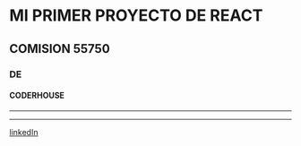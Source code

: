 # MI PRIMER PROYECTO DE REACT
## COMISION 55750
### DE
#### CODERHOUSE


---
---
[linkedIn](https://www.linkedin.com/in/arturo-zuluaga/)
